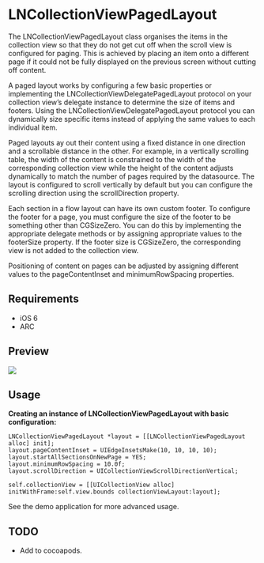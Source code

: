 LNCollectionViewPagedLayout
===========================

The LNCollectionViewPagedLayout class organises the items in the collection view so that they do not get cut off when the scroll view is configured for paging. This is achieved by placing an item onto a different page if it could not be fully displayed on the previous screen without cutting off content.

A paged layout works by configuring a few basic properties or implementing the LNCollectionViewDelegatePagedLayout protocol on your collection view’s delegate instance to determine the size of items and footers. Using the LNCollectionViewDelegatePagedLayout protocol you can dynamically size specific items instead of applying the same values to each individual item.

Paged layouts ay out their content using a fixed distance in one direction and a scrollable distance in the other. For example, in a vertically scrolling table, the width of the content is constrained to the width of the corresponding collection view while the height of the content adjusts dynamically to match the number of pages required by the datasource. The layout is configured to scroll vertically by default but you can configure the scrolling direction using the scrollDirection property.

Each section in a flow layout can have its own custom footer. To configure the footer for a page, you must configure the size of the footer to be something other than CGSizeZero. You can do this by implementing the appropriate delegate methods or by assigning appropriate values to the footerSize property. If the footer size is CGSizeZero, the corresponding view is not added to the collection view.

Positioning of content on pages can be adjusted by assigning different values to the pageContentInset and minimumRowSpacing properties.


Requirements
---
- iOS 6  
- ARC  

Preview
---
![](https://raw.github.com/liamnichols/LNCollectionViewPagedLayout/master/example.gif)

Usage
---
**Creating an instance of LNCollectionViewPagedLayout with basic configuration:**

    LNCollectionViewPagedLayout *layout = [[LNCollectionViewPagedLayout alloc] init];
    layout.pageContentInset = UIEdgeInsetsMake(10, 10, 10, 10);
    layout.startAllSectionsOnNewPage = YES;
    layout.minimumRowSpacing = 10.0f;
    layout.scrollDirection = UICollectionViewScrollDirectionVertical;

    self.collectionView = [[UICollectionView alloc] initWithFrame:self.view.bounds collectionViewLayout:layout];

See the demo application for more advanced usage.

TODO
---   
- Add to cocoapods.  
